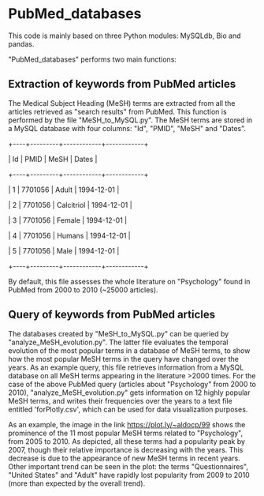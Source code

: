 # PubMed_databases

This code is mainly based on three Python modules: MySQLdb, Bio and pandas. 

"PubMed_databases" performs two main functions: 


## Extraction of keywords from PubMed articles 

The Medical Subject Heading (MeSH) terms are extracted from all the articles retrieved as "search results" from PubMed. 
This function is performed by the file "MeSH_to_MySQL.py". 
The MeSH terms are stored in a MySQL database with four columns: "Id", "PMID", "MeSH" and "Dates". 

+----+---------+------------+------------+

| Id  | PMID    | MeSH    | Dates |

+----+---------+------------+------------+

| 1 | 7701056 | Adult   | 1994-12-01  |

| 2 | 7701056 | Calcitriol  | 1994-12-01  |

| 3 | 7701056 | Female    | 1994-12-01  |

| 4 | 7701056 | Humans    | 1994-12-01  |

| 5 | 7701056 | Male    | 1994-12-01  |

+----+---------+------------+------------+

By default, this file assesses the whole literature on "Psychology" found in PubMed from 2000 to 2010 (~25000 articles). 

## Query of keywords from PubMed articles 

The databases created by "MeSH_to_MySQL.py" can be queried by "analyze_MeSH_evolution.py". 
The latter file evaluates the temporal evolution of the most popular terms in a database of MeSH terms, to show how the most popular MeSH terms in the query have changed over the years. 
As an example query, this file retrieves information from a MySQL database on all MeSH terms appearing in the literature >2000 times. 
For the case of the above PubMed query (articles about "Psychology" from 2000 to 2010), "analyze_MeSH_evolution.py" gets information on 12 highly popular MeSH terms, and writes their frequencies over the years to a text file entitled 'forPlotly.csv', which can be used for data visualization purposes. 

As an example, the image in the link https://plot.ly/~aldocp/99 shows the prominence of the 11 most popular MeSH terms related to "Psychology", from 2005 to 2010. 
As depicted, all these terms had a popularity peak by 2007, though their relative importance is decreasing with the years. This decrease is due to the appearance of new MeSH terms in recent years. Other important trend can be seen in the plot: the terms "Questionnaires", "United States" and "Adult" have rapidly lost popularity from 2009 to 2010 (more than expected by the overall trend). 
